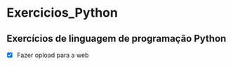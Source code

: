 # Exercicios_Python
## Exercícios de linguagem de programação Python

- [x] Fazer opload para a web

